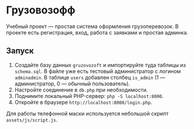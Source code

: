 # Грузовозофф

Учебный проект — простая система оформления грузоперевозок. В проекте есть регистрация, вход, работа с заявками и простая админка.

## Запуск
1. Создайте базу данных `gruzovozoft` и импортируйте туда таблицы из `schema.sql`. В файле уже есть тестовый администратор с логином `adminadmin`.
   В таблице `users` добавлен столбец `is_admin` (1 — администратор, 0 — обычный пользователь).
2. Настройте соединение в `db.php` при необходимости.
3. Поднимите локальный PHP-сервер: `php -S localhost:8000`.
4. Откройте в браузере `http://localhost:8000/login.php`.

Для работы телефонной маски используется небольшой скрипт `assets/js/script.js`.

